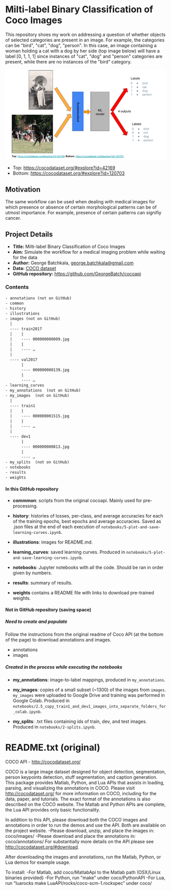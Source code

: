 # Milti-label Binary Classification of Coco Images

This repository shoes my work on addressing a question of whether objects of selected categories are present in an image. For example, the categories can be "bird", "cat", "dog", "person". In this case, an image containing a woman holding a cat with a dog by her side (top image below) will have a label [0, 1, 1, 1] since instances of "cat", "dog" and "person" categories are present, while there are no instances of the "bird" category.

![Input Output Example](https://github.com/GeorgeBatch/cocoapi/blob/multilabel-classsification/illustrations/input-output-example.png)

* Top: https://cocodataset.org/#explore?id=42169
* Bottom: https://cocodataset.org/#explore?id=120703

## Motivation

The same workflow can be used when dealing with medical images for which presence or absence of certain morphological patterns can be of utmost importance. For example, presence of certain patterns can signifiy cancer.

## Project Details

- **Title:** Milti-label Binary Classification of Coco Images
- **Aim:** Simulate the workflow for a medical imaging problem while waiting for the data
- **Author:** George Batchkala, george.batchkala@gmail.com
- **Data:** [COCO dataset](http://cocodataset.org/)
- **GitHub repository:** https://github.com/GeorgeBatch/cocoapi


### Contents

```
- annotations (not on GitHub)
- common
- history
- illustrations
- images (not on GitHub)
  |
  ---- train2017
  |    |
  |    ---- 000000000009.jpg
  |    |
  |    ---- …
  |
  ---- val2017
       |
       ---- 000000000139.jpg
       |
       ---- …
- learning_curves
- my_annotations  (not on GitHub)
- my_images  (not on GitHub)
  |
  ---- train1
  |    |
  |    ---- 000000001515.jpg
  |    |
  |    ---- …
  |
  ---- dev1
       |
       ---- 000000000813.jpg
       |
       ---- …
- my_splits  (not on GitHub)
- notebooks
- results
- weights
```

#### In this GitHub repository

* **commmon**: scripts from the original cocoapi. Mainly used for pre-processing.

* **history**: histories of losses, per-class, and average accuracies for each of the training epochs, best epochs and average accuracies. Saved as .json files at the end of each execution of `notebooks/5-plot-and-save-learning-curves.ipynb`.

* **illustrations**: images for README.md.

* **learning_curves**: saved learning curves. Produced in `notebooks/5-plot-and-save-learning-curves.ipynb`.

* **notebooks**: Jupyter notebooks with all the code. Should be ran in order given by numbers.

* **results**: summary of results.

* **weights** contains a README file with links to download pre-trained weights.


#### Not in GitHub repository (saving space)

##### Need to create and populate

Follow the instructions from the original readme of Coco API (at the bottom of the page) to download annotations and images.

* annotations
* images

##### Created in the process while executing the notebooks

* **my_annotations**: image-to-label mappings, produced in `my_annotations`.

* **my_images**: copies of a small subset (~1300) of the images from `images`. `my_images` were uploaded to Google Drive and training was performed in Google Colab. Produced in `notebooks/2.5_copy_train1_and_dev1_images_into_separate_folders_for_colab.ipynb`.

* **my_splits**: .txt files containing ids of train, dev, and test images. Produced in `notebooks/2-splits.ipynb`.


# README.txt (original)

COCO API - http://cocodataset.org/

COCO is a large image dataset designed for object detection, segmentation, person keypoints detection, stuff segmentation, and caption generation. This package provides Matlab, Python, and Lua APIs that assists in loading, parsing, and visualizing the annotations in COCO. Please visit http://cocodataset.org/ for more information on COCO, including for the data, paper, and tutorials. The exact format of the annotations is also described on the COCO website. The Matlab and Python APIs are complete, the Lua API provides only basic functionality.

In addition to this API, please download both the COCO images and annotations in order to run the demos and use the API. Both are available on the project website.
-Please download, unzip, and place the images in: coco/images/
-Please download and place the annotations in: coco/annotations/
For substantially more details on the API please see http://cocodataset.org/#download.

After downloading the images and annotations, run the Matlab, Python, or Lua demos for example usage.

To install:
-For Matlab, add coco/MatlabApi to the Matlab path (OSX/Linux binaries provided)
-For Python, run "make" under coco/PythonAPI
-For Lua, run “luarocks make LuaAPI/rocks/coco-scm-1.rockspec” under coco/

